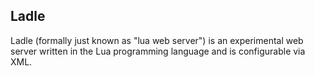 ## Ladle ##

Ladle (formally just known as "lua web server") is an experimental web server written in the Lua programming language and is configurable via XML.